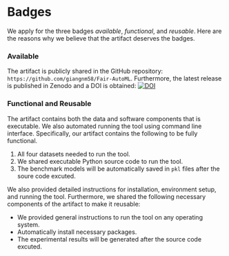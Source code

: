 # Badges

We apply for the three badges *available*, *functional*, and *reusable*. Here are the reasons why we believe that the artifact deserves the badges.

### Available
The artifact is publicly shared in the GitHub repository: `https://github.com/giangnm58/Fair-AutoML`. Furthermore, the latest release is published in Zenodo and a DOI is obtained:
[![DOI](https://zenodo.org/badge/DOI/10.5281/zenodo.8264466.svg)](https://doi.org/10.5281/zenodo.8264466)

### Functional and Reusable
The artifact contains both the data and software components that is executable. We also automated running the tool using command line interface. Specifically, our artifact contains the following to be fully functional. 

1. All four datasets needed to run the tool.
2. We shared executable Python source code to run the tool.
3. The benchmark models will be automatically saved in `pkl` files after the soure code excuted. 

We also provided detailed instructions for installation, environment setup, and running the tool. Furthermore, we shared the following necessary components of the artifact to make it reusable:

* We provided general instructions to run the tool on any operating system. 
* Automatically install necessary packages.
* The experimental results will be generated after the source code excuted.
